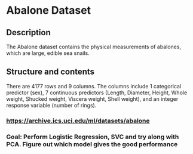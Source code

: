 # Abalone Dataset
## Description
The Abalone dataset contains the physical measurements of abalones, which are large, edible sea snails.

## Structure and contents
There are 4177 rows and 9 columns. The columns include 1 categorical predictor (sex), 7 continuous predictors (Length, Diameter, Height, Whole weight, Shucked weight, Viscera weight, Shell weight), and an integer response variable (number of rings).

### https://archive.ics.uci.edu/ml/datasets/abalone

### Goal: Perform Logistic Regression, SVC and try along with PCA. Figure out which model gives the good performance
